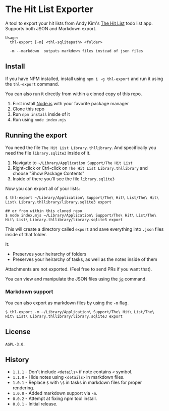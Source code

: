 # The Hit List Exporter

A tool to export your hit lists from Andy Kim's [The Hit List](https://www.karelia.com/products/the-hit-list/mac.html) todo list app. Supports both JSON and Markdown export.

```
Usage:
  thl-export [-m] <thl-sqlitepath> <folder>

  -m --markdown  outputs markdown files instead of json files
```

## Install

If you have NPM installed, install using `npm i -g thl-export` and run it using the `thl-export` command.

You can also run it directly from within a cloned copy of this repo.

1. First install [Node.js](https://nodejs.org/) with your favorite package manager
2. Clone this repo
3. Run `npm install` inside of it
4. Run using `node index.mjs`

## Running the export

You need the file `The Hit List Library.thllibrary`. And specifically you need the file `library.sqlite3` inside of it.

1. Navigate to `~/Library/Application Support/The Hit List`
2. Right-click or Ctrl-click on `The Hit List Library.thllibrary` and choose "Show Package Contents"
3. Inside of there you'll see the file `library.sqlite3`

Now you can export all of your lists:

```
$ thl-export ~/Library/Application\ Support/The\ Hit\ List/The\ Hit\ List\ Library.thllibrary/library.sqlite3 export

## or from within this cloned repo
$ node index.mjs ~/Library/Application\ Support/The\ Hit\ List/The\ Hit\ List\ Library.thllibrary/library.sqlite3 export
```

This will create a directory called `export` and save everything into `.json` files inside of that folder.

It:

- Preserves your heirarchy of folders
- Preserves your heirarchy of tasks, as well as the notes inside of them

Attachments are not exported. (Feel free to send PRs if you want that).

You can view and manipulate the JSON files using the [`jq`](https://jqlang.github.io/jq/) command.

### Markdown support

You can also export as markdown files by using the `-m` flag.

```
$ thl-export -m ~/Library/Application\ Support/The\ Hit\ List/The\ Hit\ List\ Library.thllibrary/library.sqlite3 export
```

## License

`AGPL-3.0`.

## History

- `1.1.1` - Don't include `<details>` if note contains `<` symbol.
- `1.1.0` - Hide notes using `<details>` in markdown files.
- `1.0.1` - Replace `$` with `\$` in tasks in markdown files for proper rendering.
- `1.0.0` - Added markdown support via `-m`.
- `0.0.2` - Attempt at fixing npm tool install.
- `0.0.1` - Initial release.
